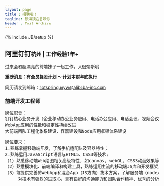 ```yaml
---
layout: page
title : 招聘啦！
tagline: 颜海镜在召唤你
header : Post Archive
---
```

{% include JB/setup %}

## 阿里钉钉<small>杭州 \| 工作经验1年+</small>
过来会和超漂亮的前端妹子一起工作，人很奈斯哟

**重磅消息：有全员持股计划 ～ 计划本财年底执行**

简历请发到邮箱：<a href="mailto:hotspring.myw@alibaba-inc.com?subject=阿里钉钉招聘%2B前端%2B简历&body=颜海镜博客看到的招聘信息">hotspring.myw@alibaba-inc.com</a>

### 前端开发工程师
<pre class="pg-job-pre">
岗位职责：
钉钉核心业务开发（企业移动办公业务应用、电话办公应用、电话会议、视频会议、钉盘、钉邮、IM、OA管理后台、互动营销等业务开发）
WebApp应用的性能和稳定性持续改进
大前端团队工程化体系建设、容器建设和Node应用框架体系建设

岗位要求：
1.熟练掌握移动端开发，了解手机适配以及容器特性；
2.熟练运用JavaScript语言与HTML5、CSS3等技术; 
（1）熟悉移动端Web绘图相关高级特性, 如canvas, webGL, CSS3动画效果等； 
（2）熟悉模块化、前端编译和构建工具，熟练运用主流的移动端JS库和开发框架，并深入理解其设计原理，例如：React，Vue等；
（3）能提供完善的WebApp和混合App（JS方向）技术方案，了解服务端（node/java或其他语言）或native移动应用开发优先；
     对技术有强烈的进取心，具有良好的沟通能力和团队合作精神、优秀的分析问题和解决问题的能力。
</pre>

